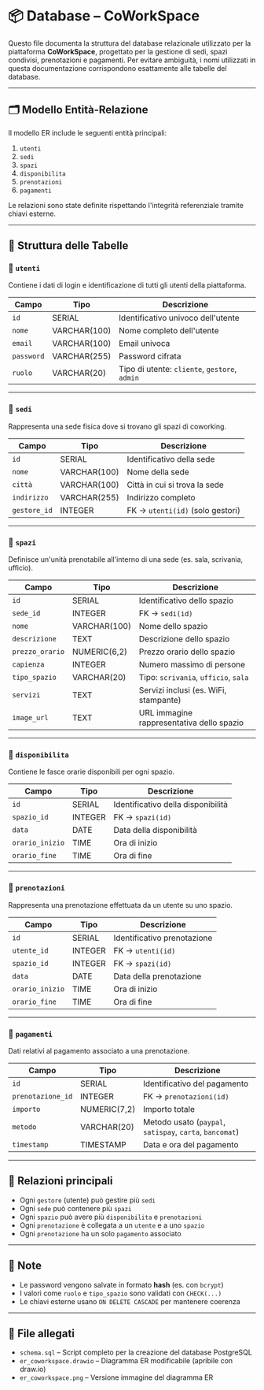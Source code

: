 # 📦 Database – CoWorkSpace

Questo file documenta la struttura del database relazionale utilizzato per la piattaforma **CoWorkSpace**, progettato per la gestione di sedi, spazi condivisi, prenotazioni e pagamenti. Per evitare ambiguità, i nomi utilizzati in questa documentazione corrispondono esattamente alle tabelle del database.

---

## 🗂️ Modello Entità-Relazione

Il modello ER include le seguenti entità principali:

1. `utenti`
2. `sedi`
3. `spazi`
4. `disponibilita`
5. `prenotazioni`
6. `pagamenti`

Le relazioni sono state definite rispettando l'integrità referenziale tramite chiavi esterne.

---

## 🧱 Struttura delle Tabelle

### 🔹 `utenti`

Contiene i dati di login e identificazione di tutti gli utenti della piattaforma.

| Campo     | Tipo         | Descrizione                                  |
|-----------|--------------|----------------------------------------------|
| `id`      | SERIAL       | Identificativo univoco dell'utente           |
| `nome`    | VARCHAR(100) | Nome completo dell'utente                    |
| `email`   | VARCHAR(100) | Email univoca                                |
| `password`| VARCHAR(255) | Password cifrata                             |
| `ruolo`   | VARCHAR(20)  | Tipo di utente: `cliente`, `gestore`, `admin`|

---

### 🔹 `sedi`

Rappresenta una sede fisica dove si trovano gli spazi di coworking.

| Campo         | Tipo         | Descrizione                              |
|---------------|--------------|------------------------------------------|
| `id`          | SERIAL       | Identificativo della sede                |
| `nome`        | VARCHAR(100) | Nome della sede                          |
| `città`       | VARCHAR(100) | Città in cui si trova la sede            |
| `indirizzo`   | VARCHAR(255) | Indirizzo completo                       |
| `gestore_id`  | INTEGER      | FK → `utenti(id)` (solo gestori)         |

---

### 🔹 `spazi`

Definisce un'unità prenotabile all'interno di una sede (es. sala, scrivania, ufficio).

| Campo         | Tipo         | Descrizione                              |
|---------------|--------------|------------------------------------------|
| `id`          | SERIAL       | Identificativo dello spazio              |
| `sede_id`     | INTEGER      | FK → `sedi(id)`                          |
| `nome`        | VARCHAR(100) | Nome dello spazio                        |
| `descrizione` | TEXT         | Descrizione dello spazio                 |
| `prezzo_orario`  | NUMERIC(6,2) | Prezzo orario dello spazio               |
| `capienza`    | INTEGER      | Numero massimo di persone                |
| `tipo_spazio` | VARCHAR(20)  | Tipo: `scrivania`, `ufficio`, `sala`     |
| `servizi`     | TEXT         | Servizi inclusi (es. WiFi, stampante)    |
| `image_url`   | TEXT         | URL immagine rappresentativa dello spazio|

---

### 🔹 `disponibilita`

Contiene le fasce orarie disponibili per ogni spazio.

| Campo        | Tipo   | Descrizione                          |
|--------------|--------|--------------------------------------|
| `id`         | SERIAL | Identificativo della disponibilità   |
| `spazio_id`  | INTEGER| FK → `spazi(id)`                    |
| `data`       | DATE   | Data della disponibilità             |
| `orario_inizio` | TIME   | Ora di inizio                        |
| `orario_fine`   | TIME   | Ora di fine                          |

---

### 🔹 `prenotazioni`

Rappresenta una prenotazione effettuata da un utente su uno spazio.

| Campo         | Tipo   | Descrizione                          |
|---------------|--------|--------------------------------------|
| `id`          | SERIAL | Identificativo prenotazione          |
| `utente_id`   | INTEGER| FK → `utenti(id)`                    |
| `spazio_id`   | INTEGER| FK → `spazi(id)`                    |
| `data`        | DATE   | Data della prenotazione              |
| `orario_inizio`  | TIME   | Ora di inizio                        |
| `orario_fine`    | TIME   | Ora di fine                          |

---

### 🔹 `pagamenti`

Dati relativi al pagamento associato a una prenotazione.

| Campo             | Tipo         | Descrizione                          |
|-------------------|--------------|--------------------------------------|
| `id`              | SERIAL       | Identificativo del pagamento         |
| `prenotazione_id` | INTEGER      | FK → `prenotazioni(id)`              |
| `importo`         | NUMERIC(7,2) | Importo totale                       |
| `metodo`          | VARCHAR(20)  | Metodo usato (`paypal`, `satispay`, `carta`, `bancomat`) |
| `timestamp`       | TIMESTAMP    | Data e ora del pagamento             |


---

## 🧭 Relazioni principali

- Ogni `gestore` (utente) può gestire più `sedi`
- Ogni `sede` può contenere più `spazi`
- Ogni `spazio` può avere più `disponibilita` e `prenotazioni`
- Ogni `prenotazione` è collegata a un `utente` e a uno `spazio`
- Ogni `prenotazione` ha un solo `pagamento` associato

---

## 📌 Note

- Le password vengono salvate in formato **hash** (es. con `bcrypt`)
- I valori come `ruolo` e `tipo_spazio` sono validati con `CHECK(...)`
- Le chiavi esterne usano `ON DELETE CASCADE` per mantenere coerenza

---

## 📎 File allegati

- `schema.sql` – Script completo per la creazione del database PostgreSQL
- `er_coworkspace.drawio` – Diagramma ER modificabile (apribile con draw.io)
- `er_coworkspace.png` – Versione immagine del diagramma ER

